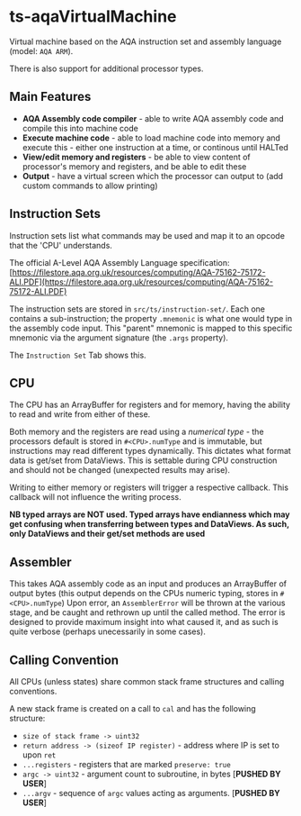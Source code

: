 # ts-aqaVirtualMachine
Virtual machine based on the AQA instruction set and assembly language (model: `AQA ARM`).

There is also support for additional processor types.

## Main Features
- **AQA Assembly code compiler** - able to write AQA assembly code and compile this into machine code
- **Execute machine code** - able to load machine code into memory and execute this - either one instruction at a time, or continous until HALTed
- **View/edit memory and registers** - be able to view content of processor's memory and registers, and be able to edit these
- **Output** - have a virtual screen which the processor can output to (add custom commands to allow printing)

## Instruction Sets
Instruction sets list what commands may be used and map it to an opcode that the 'CPU' understands.

The official A-Level AQA Assembly Language specification: [https://filestore.aqa.org.uk/resources/computing/AQA-75162-75172-ALI.PDF](https://filestore.aqa.org.uk/resources/computing/AQA-75162-75172-ALI.PDF)

The instruction sets are stored in `src/ts/instruction-set/`. Each one contains a sub-instruction; the property `.mnemonic` is what one would type in the assembly code input. This "parent" mnemonic is mapped to this specific mnemonic via the argument signature (the `.args` property).

The `Instruction Set` Tab shows this.

## CPU
The CPU has an ArrayBuffer for registers and for memory, having the ability to read and write from either of these.

Both memory and the registers are read using a *numerical type* - the processors default is stored in `#<CPU>.numType` and is immutable, but instructions may read different types dynamically. This dictates what format data is get/set from DataViews. This is settable during CPU construction and should not be changed (unexpected results may arise).

Writing to either memory or registers will trigger a respective callback. This callback will not influence the writing process.

**NB typed arrays are NOT used. Typed arrays have endianness which may get confusing when transferring between types and DataViews. As such, only DataViews and their get/set methods are used**

## Assembler
This takes AQA assembly code as an input and produces an ArrayBuffer of output bytes (this output depends on the CPUs numeric typing, stores in `#<CPU>.numType`)
Upon error, an `AssemblerError` will be thrown at the various stage, and be caught and rethrown up until the called method. The error is designed to provide maximum insight into what caused it, and as such is quite verbose (perhaps unecessarily in some cases).

## Calling Convention
All CPUs (unless states) share common stack frame structures and calling conventions.

A new stack frame is created on a call to `cal` and has the following structure:
- `size of stack frame -> uint32`
- `return address -> (sizeof IP register)` - address where IP is set to upon `ret`
- `...registers` - registers that are marked `preserve: true`
- `argc -> uint32` - argument count to subroutine, in bytes [**PUSHED BY USER**]
- `...argv` - sequence of `argc` values acting as arguments. [**PUSHED BY USER**]
